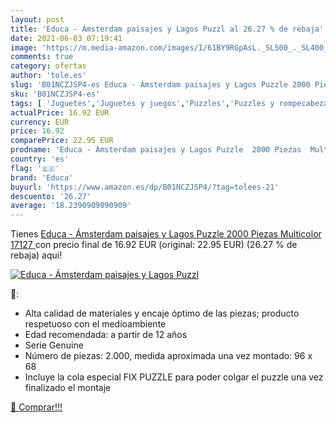 ```yaml
---
layout: post
title: 'Educa - Ámsterdam paisajes y Lagos Puzzl al 26.27 % de rebaja'
date: 2021-06-03 07:19:41
image: 'https://m.media-amazon.com/images/I/61BY9RGpAsL._SL500_._SL400_.jpg'
comments: true
category: ofertas
author: 'tole.es'
slug: 'B01NCZJSP4-es Educa - Ámsterdam paisajes y Lagos Puzzle 2000 Piezas...'
sku: 'B01NCZJSP4-es'
tags: [ 'Juguetes','Juguetes y juegos','Puzzles','Puzzles y rompecabezas','educa','puzzle', ]
actualPrice: 16.92 EUR
currency: EUR
price: 16.92
comparePrice: 22.95 EUR
prodname: 'Educa - Ámsterdam paisajes y Lagos Puzzle  2000 Piezas  Multicolor  17127 '
country: 'es'
flag: '🇪🇸'
brand: 'Educa'
buyurl: 'https://www.amazon.es/dp/B01NCZJSP4/?tag=tolees-21'
descuento: '26.27'
average: '18.2390909090909'
---
```


Tienes [Educa - Ámsterdam paisajes y Lagos Puzzle  2000 Piezas  Multicolor  17127 ](https://www.amazon.es/dp/B01NCZJSP4/?tag=tolees-21) con precio final de  16.92 EUR (original: 22.95 EUR) (26.27 %  de rebaja) aqui!

[![Educa - Ámsterdam paisajes y Lagos Puzzl](https://m.media-amazon.com/images/I/61BY9RGpAsL._SL500_._SL400_.jpg)](https://www.amazon.es/dp/B01NCZJSP4/?tag=tolees-21)

🔎:

- Alta calidad de materiales y encaje óptimo de las piezas; producto respetuoso con el medioambiente
- Edad recomendada: a partir de 12 años
- Serie Genuine
- Número de piezas: 2.000, medida aproximada una vez montado: 96 x 68
- Incluye la cola especial FIX PUZZLE para poder colgar el puzzle una vez finalizado el montaje

[🛒 Comprar!!!](https://www.amazon.es/dp/B01NCZJSP4/?tag=tolees-21)
